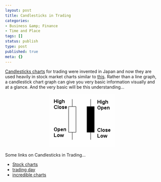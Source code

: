 ```yaml
---
layout: post
title: Candlesticks in Trading
categories:
- Business &amp; Finance
- Time and Place
tags: []
status: publish
type: post
published: true
meta: {}
---
```

<a href="http://en.wikipedia.org/wiki/Candlestick_chart">Candlesticks charts</a> for trading were invented in Japan and now they are used heavily in stock market charts similar to <a href="http://images.google.com/images?q=candlestick+chart&amp;rls=com.microsoft:en-us:IE-SearchBox&amp;ie=UTF-8&amp;oe=UTF-8&amp;sourceid=ie7&amp;rlz=1I7GGLR&amp;um=1&amp;sa=N&amp;tab=wi">this</a>. Rather than a line graph, a candlestick chart graph can give you very basic information visually and at a glance. And the very basic will be this understanding...
<p align="center"><img width="217" src="/img/candlestick.jpg" height="174" style="width: 217px; height: 174px" /></p>
Some links on Candlesticks in Trading...
<ul>
	<li><a href="http://stockcharts.com/school/doku.php?id=chart_school:chart_analysis:introduction_to_candlesticks">Stock charts</a></li>
	<li><a href="http://www.tradingday.com/c/candlesticks/candlesticks1.html">trading day</a></li>
	<li><a href="http://www.incrediblecharts.com/technical/candlesticks.htm">incredible charts</a></li>
</ul>
